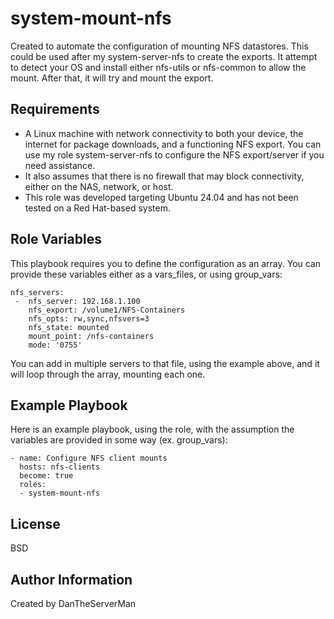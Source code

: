 system-mount-nfs
=========

Created to automate the configuration of mounting NFS datastores. This could be used after my system-server-nfs to create the exports. It attempt to detect your OS and install either nfs-utils or nfs-common to allow the mount. After that, it will try and mount the export.

Requirements
------------

- A Linux machine with network connectivity to both your device, the internet for package downloads, and a functioning NFS export. You can use my role system-server-nfs to configure the NFS export/server if you need assistance.
- It also assumes that there is no firewall that may block connectivity, either on the NAS, network, or host. 
- This role was developed targeting Ubuntu 24.04 and has not been tested on a Red Hat-based system.

Role Variables
--------------
 
This playbook requires you to define the configuration as an array. You can provide these variables either as a vars_files, or using group_vars:

```
nfs_servers:
 -  nfs_server: 192.168.1.100
    nfs_export: /volume1/NFS-Containers
    nfs_opts: rw,sync,nfsvers=3
    nfs_state: mounted
    mount_point: /nfs-containers
    mode: '0755'
```

You can add in multiple servers to that file, using the example above, and it will loop through the array, mounting each one. 

Example Playbook
----------------

Here is an example playbook, using the role, with the assumption the variables are provided in some way (ex. group_vars):
```
- name: Configure NFS client mounts
  hosts: nfs-clients
  become: true
  roles:
  - system-mount-nfs
```
License
-------

BSD

Author Information
------------------

Created by DanTheServerMan